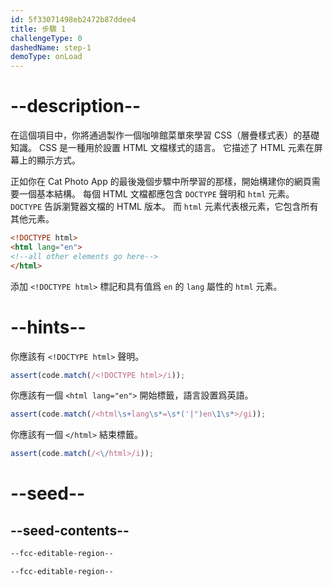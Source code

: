 ```yaml
---
id: 5f33071498eb2472b87ddee4
title: 步驟 1
challengeType: 0
dashedName: step-1
demoType: onLoad
---
```


# --description--

在這個項目中，你將通過製作一個咖啡館菜單來學習 CSS（層疊樣式表）的基礎知識。 CSS 是一種用於設置 HTML 文檔樣式的語言。 它描述了 HTML 元素在屏幕上的顯示方式。

正如你在 Cat Photo App 的最後幾個步驟中所學習的那樣，開始構建你的網頁需要一個基本結構。 每個 HTML 文檔都應包含 `DOCTYPE` 聲明和 `html` 元素。 `DOCTYPE` 告訴瀏覽器文檔的 HTML 版本。 而 `html` 元素代表根元素，它包含所有其他元素。

```html
<!DOCTYPE html>
<html lang="en">
<!--all other elements go here-->
</html>
```

添加 `<!DOCTYPE html>` 標記和具有值爲 `en` 的 `lang` 屬性的 `html` 元素。

# --hints--

你應該有 `<!DOCTYPE html>` 聲明。

```js
assert(code.match(/<!DOCTYPE html>/i));
```

你應該有一個 `<html lang="en">` 開始標籤，語言設置爲英語。

```js
assert(code.match(/<html\s+lang\s*=\s*('|")en\1\s*>/gi));
```

你應該有一個 `</html>` 結束標籤。

```js
assert(code.match(/<\/html>/i));
```

# --seed--

## --seed-contents--

```html
--fcc-editable-region--

--fcc-editable-region--

```
